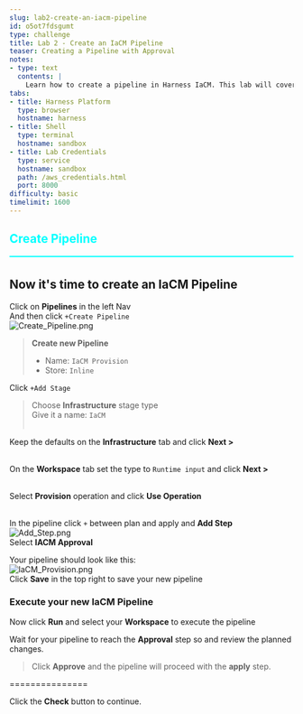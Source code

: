 ```yaml
---
slug: lab2-create-an-iacm-pipeline
id: o5ot7fdsgumt
type: challenge
title: Lab 2 - Create an IaCM Pipeline
teaser: Creating a Pipeline with Approval
notes:
- type: text
  contents: |
    Learn how to create a pipeline in Harness IaCM. This lab will cover the basics of pipeline configuration, including how to trigger deployments and manage infrastructure changes effectively.
tabs:
- title: Harness Platform
  type: browser
  hostname: harness
- title: Shell
  type: terminal
  hostname: sandbox
- title: Lab Credentials
  type: service
  hostname: sandbox
  path: /aws_credentials.html
  port: 8000
difficulty: basic
timelimit: 1600
---
```


<style type="text/css" rel="stylesheet">
hr.cyan { background-color: cyan; color: cyan; height: 2px; margin-bottom: -10px; }
h2.cyan { color: cyan; }
</style><h2 class="cyan">Create Pipeline</h2>
<hr class="cyan">
<br>

## Now it's time to create an IaCM Pipeline
Click on **Pipelines** in the left Nav <br>
And then click ```+Create Pipeline``` <br>
![Create_Pipeline.png](https://raw.githubusercontent.com/jtitra/field-workshops/main/se-workshop-iacm/assets/images/Create_Pipeline.png)

> **Create new Pipeline**
> - Name: ```IaCM Provision``` <br>
> - Store: ```Inline``` <br>

Click ```+Add Stage``` <br>
> Choose **Infrastructure** stage type <br>
> Give it a name: ```IaCM``` <br><br>

Keep the defaults on the **Infrastructure** tab and click **Next >** <br><br>

On the **Workspace** tab set the type to ```Runtime input``` and click **Next >** <br><br>

Select **Provision** operation and click **Use Operation** <br><br>

In the pipeline click ```+``` between plan and apply and **Add Step** <br>
![Add_Step.png](https://raw.githubusercontent.com/jtitra/field-workshops/main/se-workshop-iacm/assets/images/Add_Step.png)<br>
Select **IACM Approval** <br>

Your pipeline should look like this: <br>
![IaCM_Provision.png](https://raw.githubusercontent.com/jtitra/field-workshops/main/se-workshop-iacm/assets/images/IaCM_Provision.png)<br>
Click **Save** in the top right to save your new pipeline <br>

### Execute your new IaCM Pipeline
Now click **Run** and select your **Workspace** to execute the pipeline <br>

Wait for your pipeline to reach the **Approval** step so and review the planned changes. <br>
> Click **Approve** and the pipeline will proceed with the **apply** step. <br>

===============

Click the **Check** button to continue.
